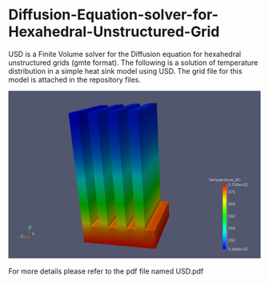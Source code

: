 # Diffusion-Equation-solver-for-Hexahedral-Unstructured-Grid
USD is a Finite Volume solver for the Diffusion equation for hexahedral unstructured grids (gmte format). The following is a solution of temperature distribution in a simple heat sink model using USD. The grid file for this model is attached in the repository files.

![](Images/heat_sink1.png)

For more details please refer to the pdf file named USD.pdf
